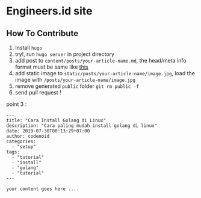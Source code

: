 # Engineers.id site

## How To Contribute

1. Install `hugo`
2. try!, run `hugo server` in project directory
3. add post to `content/posts/your-article-name.md`, the head/meta info format must be same like [this](https://github.com/codenoid/engineers.id/blob/master/content/posts/cara-install-golang-di-linux.md)
4. add static image to `static/posts/your-article-name/image.jpg`, load the image with `/posts/your-article-name/image.jpg`
5. remove generated `public` folder `git rm public -f`
6. send pull request !

point 3 : 

```
---
title: "Cara Install Golang di Linux"
description: "Cara paling mudah install golang di linux"
date: 2019-07-30T00:13:29+07:00
author: codenoid
categories:
  - "setup"
tags:
  - "tutorial"
  - "install"
  - "golang"
  - "tutorial"
---

your content goes here ....
```
